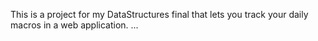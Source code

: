 This is a project for my DataStructures final that lets you track your daily macros in a web application. 
...
